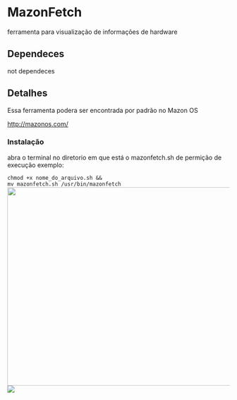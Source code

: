 # MazonFetch
ferramenta para visualização de informações de hardware 

<h2>Dependeces</h2>
not dependeces
<h2>Detalhes</h2>
Essa ferramenta podera ser encontrada por padrão no Mazon OS

http://mazonos.com/

<h3>Instalação</h3>
abra o terminal no diretorio em que está o 
mazonfetch.sh 
de permição de execução
exemplo:<br>
<code background:#AAAAAA >
chmod +x nome_do_arquivo.sh &&
mv mazonfetch.sh /usr/bin/mazonfetch 
</code>  
<img src="http://mazonos.com/forum/download/file.php?id=706" height="450" width="800">
<img src="http://mazonos.com/forum/download/file.php?id=704">

